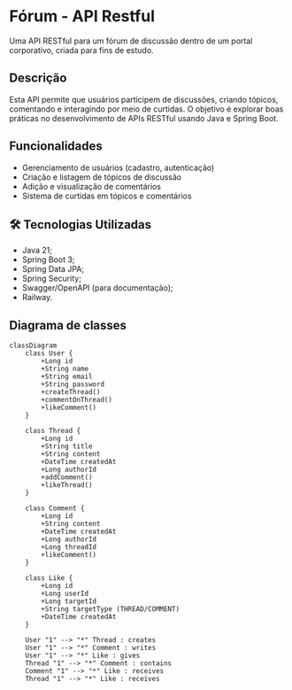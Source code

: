 # Fórum - API Restful
Uma API RESTful para um fórum de discussão dentro de um portal corporativo, criada para fins de estudo.

## Descrição
Esta API permite que usuários participem de discussões, criando tópicos, comentando e interagindo por meio de curtidas. O objetivo é explorar boas práticas no desenvolvimento de APIs RESTful usando Java e Spring Boot.

## Funcionalidades
- Gerenciamento de usuários (cadastro, autenticação)
- Criação e listagem de tópicos de discussão
- Adição e visualização de comentários
- Sistema de curtidas em tópicos e comentários

## 🛠 Tecnologias Utilizadas
- Java 21;
- Spring Boot 3;
- Spring Data JPA;
- Spring Security;
- Swagger/OpenAPI (para documentação);
- Railway.


## Diagrama de classes 

```mermaid
classDiagram
    class User {
        +Long id
        +String name
        +String email
        +String password
        +createThread()
        +commentOnThread()
        +likeComment()
    }

    class Thread {
        +Long id
        +String title
        +String content
        +DateTime createdAt
        +Long authorId
        +addComment()
        +likeThread()
    }

    class Comment {
        +Long id
        +String content
        +DateTime createdAt
        +Long authorId
        +Long threadId
        +likeComment()
    }

    class Like {
        +Long id
        +Long userId
        +Long targetId
        +String targetType (THREAD/COMMENT)
        +DateTime createdAt
    }

    User "1" --> "*" Thread : creates
    User "1" --> "*" Comment : writes
    User "1" --> "*" Like : gives
    Thread "1" --> "*" Comment : contains
    Comment "1" --> "*" Like : receives
    Thread "1" --> "*" Like : receives
```

